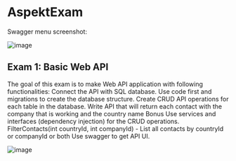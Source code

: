 ﻿# AspektExam
Swagger menu screenshot:

![image](https://github.com/4emar/AspektExam/assets/81175325/042e3935-4f89-43a8-8ad3-340f8ba395bb)
 
## Exam 1: Basic Web API

The goal of this exam is to make Web API application with following functionalities:
Connect the API with SQL database.
Use code first and migrations to create the database structure.
Create CRUD API operations for each table in the database.
Write API that will return each contact with the company that is working and the country name
Bonus
Use services and interfaces (dependency injection) for the CRUD operations.
FilterContacts(int countryId, int companyId) - List all contacts by countryId or companyId or both
Use swagger to get API UI.

![image](https://github.com/4emar/AspektExam/assets/81175325/7647f6fc-0892-4832-b60f-33fcc298205f)
